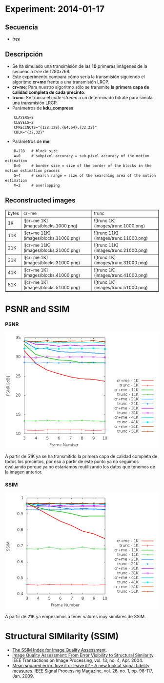 Experiment: 2014-01-17
======================

Secuencia
---------
- *tree*

Descripción
-----------

* Se ha simulado una transimisión de las **10** primeras imágenes de la secuencia *tree* de 1280x768.
* Este experimento compara cómo sería la transmisión siguiendo el algoritmo **cr+me** frente a una transmisión LRCP.
* **cr+me**: Para nuestro algoritmo sólo se transmite **la primera capa de calidad completa de cada precinto**.
* **trunc**: Se trunca el *code-stream* a un determinado bitrate para simular una transmisión LRCP.
* Parámetros de **kdu_compress**:

```
    CLAYERS=8
    CLEVELS=2
    CPRECINCTS="{128,128},{64,64},{32,32}"
    CBLK="{32,32}"
```

* Parámetros de **me**:

```
    B=128   # block size
    A=0 	# subpixel accuracy = sub-pixel accuracy of the motion estimation
    D=0     # border size = size of the border of the blocks in the motion estimation process
    S=4     # search range = size of the searching area of the motion estimation
    V=2     # overlapping
```

## Reconstructed images

<table border="1">
    <tr>
    	<td>bytes</td>
        <td>cr+me</td>
        <td>trunc</td>
    </tr>
    <tr>
    	<td>1K</td>
        <td>![cr+me 1K](images/blocks.1000.png)</td>
        <td>![trunc 1K](images/trunc.1000.png)</td>
    </tr>
    <tr>
    	<td>11K</td>    	
        <td>![cr+me 11K](images/blocks.11000.png)</td>
        <td>![trunc 11K](images/trunc.11000.png)</td>
    </tr>
    <tr>
    	<td>21K</td>    	
        <td>![cr+me 11K](images/blocks.21000.png)</td>
        <td>![trunc 11K](images/trunc.21000.png)</td>
    </tr>    
    <tr>
    	<td>31K</td>    	
        <td>![cr+me 1K](images/blocks.31000.png)</td>
        <td>![trunc 1K](images/trunc.31000.png)</td>
    </tr>
    <tr>
    	<td>41K</td>    	
        <td>![cr+me 1K](images/blocks.41000.png)</td>
        <td>![trunc 1K](images/trunc.41000.png)</td>
    </tr>    
    <tr>
    	<td>51K</td>    	
        <td>![cr+me 1K](images/blocks.51000.png)</td>
        <td>![trunc 1K](images/trunc.51000.png)</td>
    </tr>
</table>


PSNR and SSIM
=============

### PSNR
![](images/psnr_type2.png)

A partir de 51K ya se ha transmitido la primera capa de calidad completa de todos los precintos, por eso a partir de este punto ya no seguimos evaluando porque ya no estaríamos reutilizando los datos que tenemos de la imagen anterior.

### SSIM
![](images/ssim_type2.png)

A partir de 21K ya empezamos a tener valores muy similares de SSIM.

Structural SIMilarity (SSIM)
============================

* [The SSIM Index for Image Quality Assessment](http://www.cns.nyu.edu/~lcv/ssim/).
* [Image Quality Assessment: From Error Visibility to Structural Similarity](http://www.cns.nyu.edu/pub/eero/wang03-reprint.pdf). IEEE Transactions on Image Processing, vol. 13, no. 4, Apr. 2004.
* [Mean squared error: love it or leave it? - A new look at signal fidelity measures](https://ece.uwaterloo.ca/~z70wang/publications/SPM09.pdf). IEEE Signal Processing Magazine, vol. 26, no. 1, pp. 98-117, Jan. 2009.